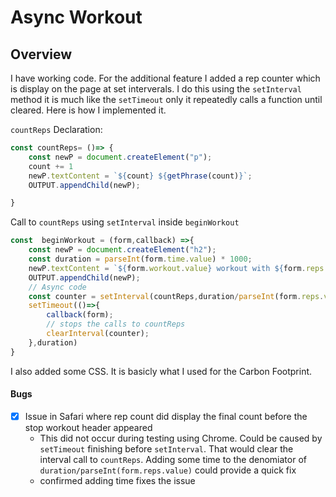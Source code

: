 # Async Workout

## Overview
I have working code. For the additional feature I added a rep counter which is display on the page at set interverals. I do this using the `setInterval` method it is much like the `setTimeout` only it repeatedly calls a function until cleared. Here is how I implemented it.

`countReps` Declaration:
```js
const countReps= ()=> {
    const newP = document.createElement("p");
    count += 1
    newP.textContent = `${count} ${getPhrase(count)}`;
    OUTPUT.appendChild(newP);

}
```
Call to `countReps` using `setInterval` inside `beginWorkout`
```js
const  beginWorkout = (form,callback) =>{
    const newP = document.createElement("h2");
    const duration = parseInt(form.time.value) * 1000;
    newP.textContent = `${form.workout.value} workout with ${form.reps.value} ${getPhrase(form.reps.value)} has started`
    OUTPUT.appendChild(newP);
    // Async code
    const counter = setInterval(countReps,duration/parseInt(form.reps.value) + .01) 
    setTimeout(()=>{
        callback(form);
        // stops the calls to countReps
        clearInterval(counter);
    },duration)
}
```
I also added some CSS. It is basicly what I used for the Carbon Footprint.

#### Bugs 
- [x] Issue in Safari where rep count did display the final count before the stop workout header appeared
    - This did not occur during testing using Chrome. Could be caused by `setTimeout` finishing before `setInterval`. That would clear the interval call to `countReps`. Adding some time to the denomiator of `duration/parseInt(form.reps.value)`  could provide a quick fix
    - confirmed adding time fixes the issue